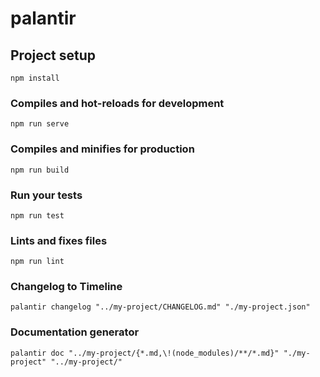 # palantir

## Project setup
```
npm install
```

### Compiles and hot-reloads for development
```
npm run serve
```

### Compiles and minifies for production
```
npm run build
```

### Run your tests
```
npm run test
```

### Lints and fixes files
```
npm run lint
```

### Changelog to Timeline

```
palantir changelog "../my-project/CHANGELOG.md" "./my-project.json"
```

### Documentation generator

```
palantir doc "../my-project/{*.md,\!(node_modules)/**/*.md}" "./my-project" "../my-project/"
```
